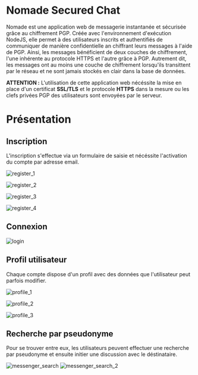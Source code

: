 # Nomade Secured Chat

Nomade est une application web de messagerie instantanée et sécurisée grâce au chiffrement PGP.
Créée avec l'environnement d'exécution NodeJS, elle permet à des utilisateurs inscrits et authentifiés de communiquer de manière confidentielle an chiffrant leurs messages à l'aide de PGP. 
Ainsi, les messages bénéficient de deux couches de chiffrement, l'une inhérente au protocole HTTPS et l'autre grâce à PGP.
Autrement dit, les messages ont au moins une couche de chiffrement lorsqu'ils transittent par le réseau et ne sont jamais stockés en clair dans la base de données.


**ATTENTION :** L'utilisation de cette application web nécéssite la mise en place d'un certificat **SSL/TLS** et le protocole **HTTPS** dans la mesure ou les clefs privées PGP des utilisateurs sont envoyées par le serveur.

# Présentation 

## Inscription

L'inscription s'effectue via un formulaire de saisie et nécéssite l'activation du compte par adresse email.

![register_1](https://github.com/DevBlocks42/Nomade/assets/136115859/983f3b6c-6982-45ba-94e6-fa32ef9f06c2)

![register_2](https://github.com/DevBlocks42/Nomade/assets/136115859/c201c650-612c-4b6f-8f3b-b759a7e56234)

![register_3](https://github.com/DevBlocks42/Nomade/assets/136115859/19f9437a-33e8-41e3-aabc-599e3c521ff9)

![register_4](https://github.com/DevBlocks42/Nomade/assets/136115859/afb03438-9e01-4cdd-9e56-1217200ef1d7)

## Connexion

![login](https://github.com/DevBlocks42/Nomade/assets/136115859/f0966a7e-ab1a-43a8-b04b-2aba352078e1)

## Profil utilisateur

Chaque compte dispose d'un profil avec des données que l'utilisateur peut parfois modifier.

![profile_1](https://github.com/DevBlocks42/Nomade/assets/136115859/5641ed29-8748-45f2-9669-8d14942b2f80)

![profile_2](https://github.com/DevBlocks42/Nomade/assets/136115859/6b06f943-7d94-42bd-951f-f95224c93470)

![profile_3](https://github.com/DevBlocks42/Nomade/assets/136115859/89bd4c38-ba39-4f73-8dae-d95696c88d71)

## Recherche par pseudonyme

Pour se trouver entre eux, les utilisateurs peuvent effectuer une recherche par pseudonyme et ensuite initier une discussion avec le déstinataire.

![messenger_search](https://github.com/DevBlocks42/Nomade/assets/136115859/30cbf302-2055-469d-a910-46fe22cf8ef2)
![messenger_search_2](https://github.com/DevBlocks42/Nomade/assets/136115859/90b21764-ce20-41e1-8f8a-49298b57207f)









